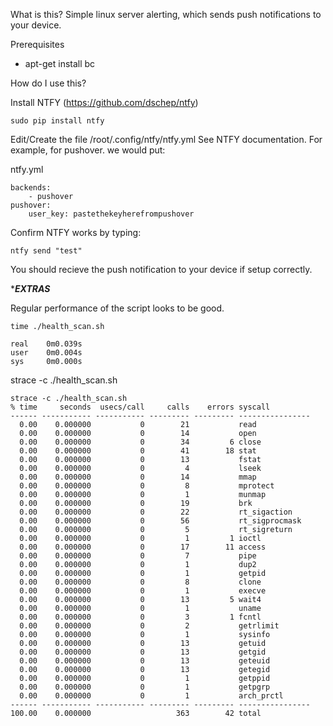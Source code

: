 
What is this?
Simple linux server alerting, which sends push notifications to your device.

Prerequisites
- apt-get install bc

How do I use this?

Install NTFY (https://github.com/dschep/ntfy)

```sudo pip install ntfy```

Edit/Create the file /root/.config/ntfy/ntfy.yml
See NTFY documentation. For example, for pushover. we would put:

ntfy.yml
```
backends:
    - pushover
pushover:
    user_key: pastethekeyherefrompushover
```

Confirm NTFY works by typing:
```
ntfy send "test"
```

You should recieve the push notification to your device if setup correctly.

****EXTRAS***

Regular performance of the script looks to be good.
```
time ./health_scan.sh

real    0m0.039s
user    0m0.004s
sys     0m0.000s
```

strace -c ./health_scan.sh

```
strace -c ./health_scan.sh
% time     seconds  usecs/call     calls    errors syscall
------ ----------- ----------- --------- --------- ----------------
  0.00    0.000000           0        21           read
  0.00    0.000000           0        14           open
  0.00    0.000000           0        34         6 close
  0.00    0.000000           0        41        18 stat
  0.00    0.000000           0        13           fstat
  0.00    0.000000           0         4           lseek
  0.00    0.000000           0        14           mmap
  0.00    0.000000           0         8           mprotect
  0.00    0.000000           0         1           munmap
  0.00    0.000000           0        19           brk
  0.00    0.000000           0        22           rt_sigaction
  0.00    0.000000           0        56           rt_sigprocmask
  0.00    0.000000           0         5           rt_sigreturn
  0.00    0.000000           0         1         1 ioctl
  0.00    0.000000           0        17        11 access
  0.00    0.000000           0         7           pipe
  0.00    0.000000           0         1           dup2
  0.00    0.000000           0         1           getpid
  0.00    0.000000           0         8           clone
  0.00    0.000000           0         1           execve
  0.00    0.000000           0        13         5 wait4
  0.00    0.000000           0         1           uname
  0.00    0.000000           0         3         1 fcntl
  0.00    0.000000           0         2           getrlimit
  0.00    0.000000           0         1           sysinfo
  0.00    0.000000           0        13           getuid
  0.00    0.000000           0        13           getgid
  0.00    0.000000           0        13           geteuid
  0.00    0.000000           0        13           getegid
  0.00    0.000000           0         1           getppid
  0.00    0.000000           0         1           getpgrp
  0.00    0.000000           0         1           arch_prctl
------ ----------- ----------- --------- --------- ----------------
100.00    0.000000                   363        42 total
```
